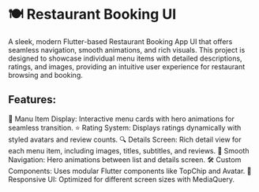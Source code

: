 # 🍽️ Restaurant Booking UI

A sleek, modern Flutter-based Restaurant Booking App UI that offers seamless navigation, smooth animations, and rich visuals. This project is designed to showcase individual menu items with detailed descriptions, ratings, and images, providing an intuitive user experience for restaurant browsing and booking.

## Features:

📱 Manu Item Display: Interactive menu cards with hero animations for seamless transition.
⭐ Rating System: Displays ratings dynamically with styled avatars and review counts.
🔍 Details Screen: Rich detail view for each menu item, including images, titles, subtitles, and reviews.
🎯 Smooth Navigation: Hero animations between list and details screen.
🛠️ Custom Components: Uses modular Flutter components like TopChip and Avatar.
🎨 Responsive UI: Optimized for different screen sizes with MediaQuery.







